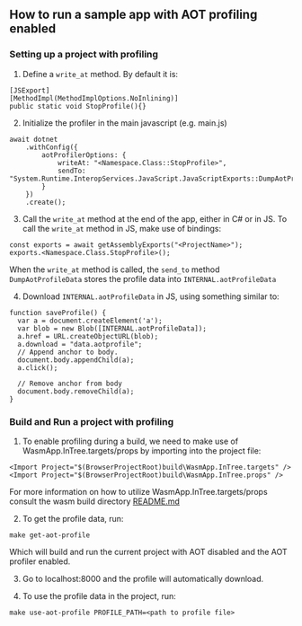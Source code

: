 ## How to run a sample app with AOT profiling enabled

### Setting up a project with profiling

1. Define a `write_at` method. By default it is:

```
[JSExport]
[MethodImpl(MethodImplOptions.NoInlining)]
public static void StopProfile(){}
```

2. Initialize the profiler in the main javascript (e.g. main.js)

```
await dotnet
    .withConfig({
        aotProfilerOptions: {
            writeAt: "<Namespace.Class::StopProfile>",
            sendTo: "System.Runtime.InteropServices.JavaScript.JavaScriptExports::DumpAotProfileData"
        }
    })
    .create();
```

3. Call the `write_at` method at the end of the app, either in C# or in JS. To call the `write_at` method in JS, make use of bindings:

```
const exports = await getAssemblyExports("<ProjectName>");
exports.<Namespace.Class.StopProfile>();
```

When the `write_at` method is called, the `send_to` method `DumpAotProfileData` stores the profile data into `INTERNAL.aotProfileData`

4. Download `INTERNAL.aotProfileData` in JS, using something similar to:

```
function saveProfile() {
  var a = document.createElement('a');
  var blob = new Blob([INTERNAL.aotProfileData]);
  a.href = URL.createObjectURL(blob);
  a.download = "data.aotprofile";
  // Append anchor to body.
  document.body.appendChild(a);
  a.click();

  // Remove anchor from body
  document.body.removeChild(a);
}
```

### Build and Run a project with profiling
1. To enable profiling during a build, we need to make use of WasmApp.InTree.targets/props by importing into the project file:

`<Import Project="$(BrowserProjectRoot)build\WasmApp.InTree.targets" />` <br/>
`<Import Project="$(BrowserProjectRoot)build\WasmApp.InTree.props" />`

For more information on how to utilize WasmApp.InTree.targets/props consult the wasm build directory [README.md](../../../wasm/README.md)

2. To get the profile data, run:

`make get-aot-profile`

Which will build and run the current project with AOT disabled and the AOT profiler enabled.

3. Go to localhost:8000 and the profile will automatically download.

4. To use the profile data in the project, run:

`make use-aot-profile PROFILE_PATH=<path to profile file>`
